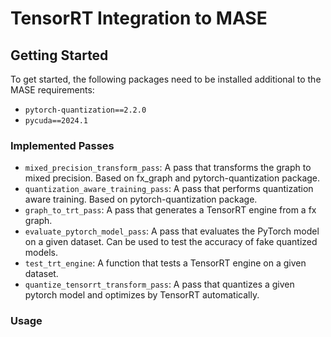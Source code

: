 # TensorRT Integration to MASE

## Getting Started

To get started, the following packages need to be installed additional to the MASE requirements:
- `pytorch-quantization==2.2.0`
- `pycuda==2024.1`


### Implemented Passes

- `mixed_precision_transform_pass`: A pass that transforms the graph to mixed precision. Based on fx_graph and pytorch-quantization package.
- `quantization_aware_training_pass`: A pass that performs quantization aware training. Based on pytorch-quantization package.
- `graph_to_trt_pass`: A pass that generates a TensorRT engine from a fx graph.
- `evaluate_pytorch_model_pass`: A pass that evaluates the PyTorch model on a given dataset. Can be used to test the accuracy of fake quantized models.
- `test_trt_engine`: A function that tests a TensorRT engine on a given dataset.
- `quantize_tensorrt_transform_pass`: A pass that quantizes a given pytorch model and optimizes by TensorRT automatically.

### Usage


